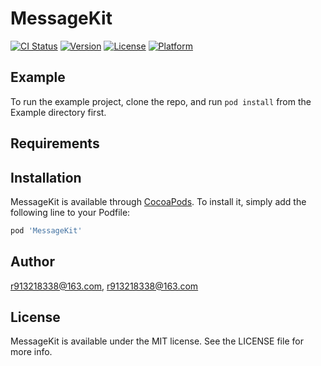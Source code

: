 # MessageKit

[![CI Status](https://img.shields.io/travis/r913218338@163.com/MessageKit.svg?style=flat)](https://travis-ci.org/r913218338@163.com/MessageKit)
[![Version](https://img.shields.io/cocoapods/v/MessageKit.svg?style=flat)](https://cocoapods.org/pods/MessageKit)
[![License](https://img.shields.io/cocoapods/l/MessageKit.svg?style=flat)](https://cocoapods.org/pods/MessageKit)
[![Platform](https://img.shields.io/cocoapods/p/MessageKit.svg?style=flat)](https://cocoapods.org/pods/MessageKit)

## Example

To run the example project, clone the repo, and run `pod install` from the Example directory first.

## Requirements

## Installation

MessageKit is available through [CocoaPods](https://cocoapods.org). To install
it, simply add the following line to your Podfile:

```ruby
pod 'MessageKit'
```

## Author

r913218338@163.com, r913218338@163.com

## License

MessageKit is available under the MIT license. See the LICENSE file for more info.



